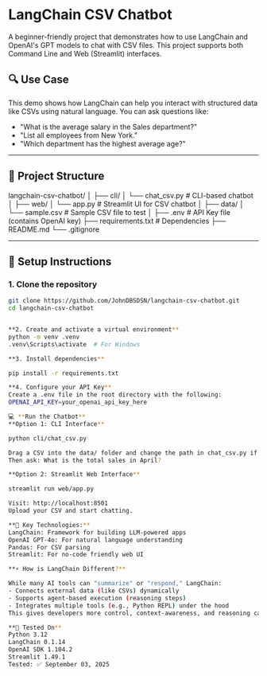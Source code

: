 # LangChain CSV Chatbot

A beginner-friendly project that demonstrates how to use LangChain and OpenAI's GPT models to chat with CSV files. This project supports both Command Line and Web (Streamlit) interfaces.

## 🔍 Use Case

This demo shows how LangChain can help you interact with structured data like CSVs using natural language. You can ask questions like:
- "What is the average salary in the Sales department?"
- "List all employees from New York."
- "Which department has the highest average age?"

---

## 📁 Project Structure

langchain-csv-chatbot/
│
├── cli/
│ └── chat_csv.py # CLI-based chatbot
│
├── web/
│ └── app.py # Streamlit UI for CSV chatbot
│
├── data/
│ └── sample.csv # Sample CSV file to test
│
├── .env # API Key file (contains OpenAI key)
├── requirements.txt # Dependencies
├── README.md
└── .gitignore


---

## 🔧 Setup Instructions

### 1. Clone the repository

```bash
git clone https://github.com/JohnDBSDSN/langchain-csv-chatbot.git
cd langchain-csv-chatbot


**2. Create and activate a virtual environment**
python -m venv .venv
.venv\Scripts\activate  # For Windows

**3. Install dependencies**

pip install -r requirements.txt

**4. Configure your API Key**
Create a .env file in the root directory with the following:
OPENAI_API_KEY=your_openai_api_key_here

💻 **Run the Chatbot**
**Option 1: CLI Interface**

python cli/chat_csv.py

Drag a CSV into the data/ folder and change the path in chat_csv.py if needed.
Then ask: What is the total sales in April?

**Option 2: Streamlit Web Interface**

streamlit run web/app.py

Visit: http://localhost:8501
Upload your CSV and start chatting.

**📌 Key Technologies:**
LangChain: Framework for building LLM-powered apps
OpenAI GPT-4o: For natural language understanding
Pandas: For CSV parsing
Streamlit: For no-code friendly web UI

**⚡ How is LangChain Different?**

While many AI tools can "summarize" or "respond," LangChain:
- Connects external data (like CSVs) dynamically
- Supports agent-based execution (reasoning steps)
- Integrates multiple tools (e.g., Python REPL) under the hood
This gives developers more control, context-awareness, and reasoning capabilities compared to black-box AI tools.

**🧪 Tested On**
Python 3.12
LangChain 0.1.14
OpenAI SDK 1.104.2
Streamlit 1.49.1
Tested: ✅ September 03, 2025
